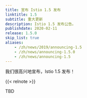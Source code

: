 ```yaml
---
title: 宣布 Istio 1.5 发布
linktitle: 1.5
subtitle: 重大更新
description: Istio 1.5 发布公告。
publishdate: 2020-02-11
release: 1.5.0
skip_list: true
aliases:
    - /zh/news/2019/announcing-1.5
    - /zh/news/announcing-1.5.0
    - /zh/news/announcing-1.5
---
```


我们很高兴地宣布，Istio 1.5 发布！

{{< relnote >}}

TBD
